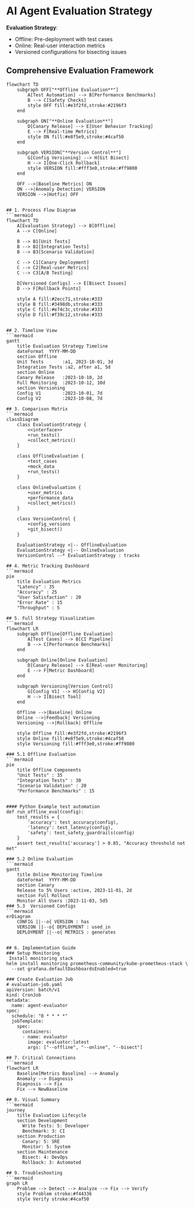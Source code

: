 # AI Agent Evaluation Strategy
**Evaluation Strategy**:
   - Offline: Pre-deployment with test cases
   - Online: Real-user interaction metrics
   - Versioned configurations for bisecting issues
   
## Comprehensive Evaluation Framework

```mermaid
flowchart TD
    subgraph OFF["**Offline Evaluation**"]
        A[Test Automation] --> B[Performance Benchmarks]
        B --> C[Safety Checks]
        style OFF fill:#e3f2fd,stroke:#2196f3
    end

    subgraph ON["**Online Evaluation**"]
        D[Canary Release] --> E[User Behavior Tracking]
        E --> F[Real-time Metrics]
        style ON fill:#e8f5e9,stroke:#4caf50
    end

    subgraph VERSION["**Version Control**"]
        G[Config Versioning] --> H[Git Bisect]
        H --> I[One-Click Rollback]
        style VERSION fill:#fff3e0,stroke:#ff9800
    end

    OFF -->|Baseline Metrics| ON
    ON -->|Anomaly Detection| VERSION
    VERSION -->|Hotfix| OFF
	
   
## 1. Process Flow Diagram
```mermaid
flowchart TD
    A[Evaluation Strategy] --> B[Offline]
    A --> C[Online]
    
    B --> B1[Unit Tests]
    B --> B2[Integration Tests]
    B --> B3[Scenario Validation]
    
    C --> C1[Canary Deployment]
    C --> C2[Real-user Metrics]
    C --> C3[A/B Testing]
    
    D[Versioned Configs] --> E[Bisect Issues]
    D --> F[Rollback Points]
    
    style A fill:#2ecc71,stroke:#333
    style B fill:#3498db,stroke:#333
    style C fill:#e74c3c,stroke:#333
    style D fill:#f39c12,stroke:#333
	
	
## 2. Timeline View
```mermaid
gantt
    title Evaluation Strategy Timeline
    dateFormat  YYYY-MM-DD
    section Offline
    Unit Tests       :a1, 2023-10-01, 3d
    Integration Tests :a2, after a1, 5d
    section Online
    Canary Release   :2023-10-10, 2d
    Full Monitoring  :2023-10-12, 10d
    section Versioning
    Config V1        :2023-10-01, 7d
    Config V2        :2023-10-08, 7d
	
## 3. Comparison Matrix
```mermaid
classDiagram
    class EvaluationStrategy {
        <<interface>>
        +run_tests()
        +collect_metrics()
    }
    
    class OfflineEvaluation {
        +test_cases
        +mock_data
        +run_tests()
    }
    
    class OnlineEvaluation {
        +user_metrics
        +performance_data
        +collect_metrics()
    }
    
    class VersionControl {
        +config_versions
        +git_bisect()
    }
    
    EvaluationStrategy <|-- OfflineEvaluation
    EvaluationStrategy <|-- OnlineEvaluation
    VersionControl --* EvaluationStrategy : tracks
	
## 4. Metric Tracking Dashboard
```mermaid
pie
    title Evaluation Metrics
    "Latency" : 35
    "Accuracy" : 25
    "User Satisfaction" : 20
    "Error Rate" : 15
    "Throughput" : 5
	
## 5. Full Strategy Visualization
```mermaid
flowchart LR
    subgraph Offline[Offline Evaluation]
        A[Test Cases] --> B[CI Pipeline]
        B --> C[Performance Benchmarks]
    end
    
    subgraph Online[Online Evaluation]
        D[Canary Release] --> E[Real-user Monitoring]
        E --> F[Metric Dashboard]
    end
    
    subgraph Versioning[Version Control]
        G[Config V1] --> H[Config V2]
        H --> I[Bisect Tool]
    end
    
    Offline -->|Baseline| Online
    Online -->|Feedback| Versioning
    Versioning -->|Rollback| Offline
    
    style Offline fill:#e3f2fd,stroke:#2196f3
    style Online fill:#e8f5e9,stroke:#4caf50
    style Versioning fill:#fff3e0,stroke:#ff9800
	
### 5.1 Offline Evaluation
```mermaid
pie
    title Offline Components
    "Unit Tests" : 35
    "Integration Tests" : 30
    "Scenario Validation" : 20
    "Performance Benchmarks" : 15
	

#### Python Example test automation
def run_offline_eval(config):
    test_results = {
        'accuracy': test_accuracy(config),
        'latency': test_latency(config),
        'safety': test_safety_guardrails(config)
    }
    assert test_results['accuracy'] > 0.85, "Accuracy threshold not met"
	
### 5.2 Online Evaluation
```mermaid
gantt
    title Online Monitoring Timeline
    dateFormat  YYYY-MM-DD
    section Canary
    Release to 5% Users :active, 2023-11-01, 2d
    section Full Rollout
    Monitor All Users :2023-11-03, 5d5
### 5.3  Versioned Configs
```mermaid
erDiagram
    CONFIG ||--o{ VERSION : has
    VERSION ||--o{ DEPLOYMENT : used_in
    DEPLOYMENT ||--o{ METRICS : generates
	

## 6. Implementation Guide
### Setup Monitoring
 Install monitoring stack
helm install monitoring prometheus-community/kube-prometheus-stack \
  --set grafana.defaultDashboardsEnabled=true
	
### Create Evaluation Job
# evaluation-job.yaml
apiVersion: batch/v1
kind: CronJob
metadata:
  name: agent-evaluator
spec:
  schedule: "0 * * * *"
  jobTemplate:
    spec:
      containers:
      - name: evaluator
        image: evaluator:latest
        args: ["--offline", "--online", "--bisect"]
		
## 7. Critical Connections
```mermaid
flowchart LR
    Baseline[Metrics Baseline] --> Anomaly
    Anomaly --> Diagnosis
    Diagnosis --> Fix
    Fix --> NewBaseline

## 8. Visual Summary
```mermaid
journey
    title Evaluation Lifecycle
    section Development
      Write Tests: 5: Developer
      Benchmark: 3: CI
    section Production
      Canary: 5: SRE
      Monitor: 5: System
    section Maintenance
      Bisect: 4: DevOps
      Rollback: 3: Automated
	
## 9. Troubleshooting
```mermaid
graph LR
    Problem --> Detect --> Analyze --> Fix --> Verify
    style Problem stroke:#f44336
    style Verify stroke:#4caf50
	

		
	
		
